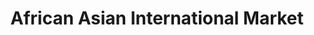 ---
title: "African Asian International Market"
url: /athens/african-asian-international-market/
shop: supermarket
---